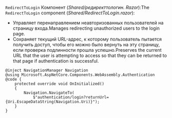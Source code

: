 <span data-ttu-id="d7763-101">`RedirectToLogin` Компонент (*Shared/редиректтологин. Razor*):</span><span class="sxs-lookup"><span data-stu-id="d7763-101">The `RedirectToLogin` component (*Shared/RedirectToLogin.razor*):</span></span>

* <span data-ttu-id="d7763-102">Управляет перенаправлением неавторизованных пользователей на страницу входа.</span><span class="sxs-lookup"><span data-stu-id="d7763-102">Manages redirecting unauthorized users to the login page.</span></span>
* <span data-ttu-id="d7763-103">Сохраняет текущий URL-адрес, к которому пользователь пытается получить доступ, чтобы его можно было вернуть на эту страницу, если проверка подлинности прошла успешно.</span><span class="sxs-lookup"><span data-stu-id="d7763-103">Preserves the current URL that the user is attempting to access so that they can be returned to that page if authentication is successful.</span></span>

```razor
@inject NavigationManager Navigation
@using Microsoft.AspNetCore.Components.WebAssembly.Authentication
@code {
    protected override void OnInitialized()
    {
        Navigation.NavigateTo(
            $"authentication/login?returnUrl={Uri.EscapeDataString(Navigation.Uri)}");
    }
}
```
